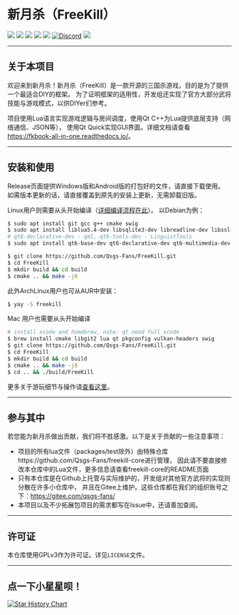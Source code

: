 # 新月杀（FreeKill）

![](https://img.shields.io/github/repo-size/notify-ctrl/freekill?color=green)
![](https://img.shields.io/github/languages/top/Notify-ctrl/FreeKill)
![](https://img.shields.io/github/license/notify-ctrl/freekill)
![](https://img.shields.io/github/v/tag/notify-ctrl/freekill)
![](https://img.shields.io/github/issues/notify-ctrl/freekill)
[![Discord](https://img.shields.io/badge/chat-discord-blue)](https://discord.gg/tp35GrQR6v)
![](https://img.shields.io/github/stars/notify-ctrl/freekill?style=social)

___

## 关于本项目

欢迎来到新月杀！新月杀（FreeKill）是一款开源的三国杀游戏，目的是为了提供一个最适合DIY的框架。
为了证明框架的适用性，开发组还实现了官方大部分武将技能与游戏模式，以供DIYer们参考。

项目使用Lua语言实现游戏逻辑与房间调度，使用Qt C++为Lua提供底层支持（网络通信、JSON等），
使用Qt Quick实现GUI界面。详细文档请查看<https://fkbook-all-in-one.readthedocs.io/>。

___

## 安装和使用

Release页面提供Windows版和Android版的打包好的文件，请直接下载使用。
如需版本更新的话，请直接覆盖到原先的安装上更新，无需卸载旧版。

Linux用户则需要从头开始编译（[详细编译流程在此](https://fkbook-all-in-one.readthedocs.io/zh-cn/latest/develop/02-env.html)）。
以Debian为例：

```sh
$ sudo apt install git gcc g++ cmake swig
$ sudo apt install liblua5.4-dev libsqlite3-dev libreadline-dev libssl-dev libgit2-dev
# qt6-declarative-dev - qml, qt6-tools-dev - LinguistTools
$ sudo apt install qt6-base-dev qt6-declarative-dev qt6-multimedia-dev qt6-tools-dev
```

```sh
$ git clone https://github.com/Qsgs-Fans/FreeKill.git
$ cd FreeKill
$ mkdir build && cd build
$ cmake .. && make -j8
```

此外ArchLinux用户也可从AUR中安装：

```sh
$ yay -S freekill
```

Mac 用户也需要从头开始编译
```sh
# install xcode and homebrew, note: qt need full xcode
$ brew install cmake libgit2 lua qt pkgconfig vulkan-headers swig
$ git clone https://github.com/Qsgs-Fans/FreeKill.git
$ cd FreeKill
$ mkdir build && cd build
$ cmake .. && make -j8
$ cd .. && ./build/FreeKill
```


更多关于游玩细节与操作请[查看这里](https://fkbook-all-in-one.readthedocs.io/zh-cn/latest/newbie/index.html)。

___

## 参与其中

若您能为新月杀做出贡献，我们将不胜感激。以下是关于贡献的一些注意事项：

- 项目的所有lua文件（packages/test除外）由特殊仓库https://github.com/Qsgs-Fans/freekill-core进行管理，
  因此请不要直接修改本仓库中的Lua文件，更多信息请查看freekill-core的README页面
- 只有本仓库是在Github上托管与实际维护的，开发组对其他官方武将的实现则分散在许多小仓库中，
  并且在Gitee上维护。这些仓库都在我们的组织账号之下：https://gitee.com/qsgs-fans/
- 本项目以及不少拓展包项目的需求都写在Issue中，还请善加查阅。

___

## 许可证

本仓库使用GPLv3作为许可证。详见`LICENSE`文件。

___

## 点一下小星星呗！

[![Star History Chart](https://api.star-history.com/svg?repos=Qsgs-Fans/FreeKill&type=Date)](https://star-history.com/#Qsgs-Fans/FreeKill&Date)
